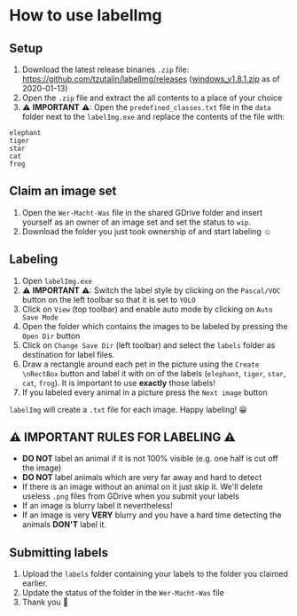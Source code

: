 # How to use labelImg

## Setup

1. Download the latest release binaries `.zip` file: https://github.com/tzutalin/labelImg/releases ([windows_v1.8.1.zip](https://github.com/tzutalin/labelImg/files/2638199/windows_v1.8.1.zip) as of 2020-01-13)
2. Open the `.zip` file and extract the all contents to a place of your choice
3. ⚠ **IMPORTANT** ⚠: Open the `predefined_classes.txt` file in the `data` folder next to the `labelImg.exe` and replace the contents of the file with:

```text
elephant
tiger
star
cat
frog
```

## Claim an image set

1. Open the `Wer-Macht-Was` file in the shared GDrive folder and insert yourself as an owner of an image set and set the status to `wip`.
2. Download the folder you just took ownership of and start labeling ☺ 

## Labeling

1. Open `labelImg.exe`
2. ⚠ **IMPORTANT** ⚠: Switch the label style by clicking on the `Pascal/VOC` button on the left toolbar so that it is set to `YOLO`
3. Click on `View` (top toolbar) and enable auto mode by clicking on `Auto Save Mode`
4. Open the folder which contains the images to be labeled by pressing the `Open Dir` button
5. Click on `Change Save Dir` (left toolbar) and select the `labels` folder as destination for label files.
6. Draw a rectangle around each pet in the picture using the `Create \nRectBox` button and label it with on of the labels (`elephant`, `tiger`, `star`, `cat`, `frog`). It is important to use **exactly** those labels!
7. If you labeled every animal in a picture press the `Next image` button

`labelImg` will create a `.txt` file for each image. Happy labeling! 😀

## ⚠ **IMPORTANT RULES FOR LABELING** ⚠

* **DO NOT** label an animal if it is not 100% visible (e.g. one half is cut off the image)
* **DO NOT** label animals which are very far away and hard to detect
* If there is an image without an animal on it just skip it. We'll delete useless `.png` files from GDrive when you submit your labels
* If an image is blurry label it nevertheless!
* If an image is very **VERY** blurry and you have a hard time detecting the animals **DON'T** label it.

## Submitting labels

1. Upload the `labels` folder containing your labels to the folder you claimed earlier.
2. Update the status of the folder in the `Wer-Macht-Was` file
3. Thank you 🙂